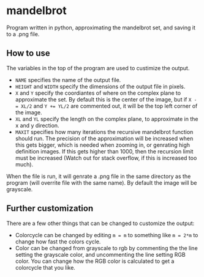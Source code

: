 # mandelbrot
Program written in python, approximating the mandelbrot set, and saving it to a .png file. 

## How to use
The variables in the top of the program are used to custimize the output.
 * `NAME` specifies the name of the output file.
 * `HEIGHT` and `WIDTH` specify the dimensions of the output file in pixels.
 * `X` and `Y` specify the coordiantes of where on the complex plane to approximate the set. By default this is the center of the image, but if `X -= XL/2` and `Y += YL/2` are commented out, it will be the top left corner of the image.
 * `XL` and `YL` specify the length on the complex plane, to approximate in the x and y direction.
 * `MAXIT` specifies how many iterations the recursive mandelbrot function should run. The precision of the approximation will be increased when this gets bigger, which is needed when zooming in, or genrating high definition images. If this gets higher than 1000, then the recursion limit must be increased (Watch out for stack overflow, if this is increased too much).
 
 When the file is run, it will genrate a .png file in the same directory as the program (will overrite file with the same name). By default the image will be grayscale.
 
 ## Further customization
 There are a few other things that can be changed to customize the output:
  * Colorcycle can be changed by editing `m = m` to something like `m = 2*m` to change how fast the colors cycle. 
  * Color can be changed from grayscale to rgb by commenting the the line setting the grayscale color, and uncommenting the line setting RGB color. You can change how the RGB color is calculated to get a colorcycle that you like.
